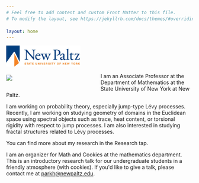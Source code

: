 ```yaml
---
# Feel free to add content and custom Front Matter to this file.
# To modify the layout, see https://jekyllrb.com/docs/themes/#overriding-theme-defaults

layout: home
---
```

[<img src="logo_NewPaltz.jpg" alt="SUNY New Paltz" width="200"/>](https://www.newpaltz.edu)

[<img style="float: left; margin: 5px 35px 15px 0px;" src="parkh_Fall2016.jpg" width="220" />](https://hyunchulp.github.io/)

I am an Associate Professor at the Department of Mathematics at the State University of New York at New Paltz. 

I am working on probability theory, especially jump-type Lévy processes. Recently, I am working on studying geometry of domains in the Euclidean space using spectral objects such as trace, heat content, or torsional rigidity with respect to jump processes. I am also interested in studying fractal structures related to Lévy processes.  

You can find more about my research in the Research tap.

I am an organizer for Math and Cookies at the mathematics department. This is an introductory research talk for our undergraduate students in a friendly atmosphere (with cookies). If you'd like to give a talk, please contact me at parkh@newpaltz.edu. 



<!-- # bundle exec jekyll serve --livereload -->
<!-- Find local address -->